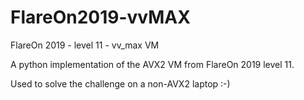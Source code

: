 # FlareOn2019-vvMAX
FlareOn 2019 - level 11 - vv_max VM

A python implementation of the AVX2 VM from FlareOn 2019 level 11.

Used to solve the challenge on a non-AVX2 laptop :-)
